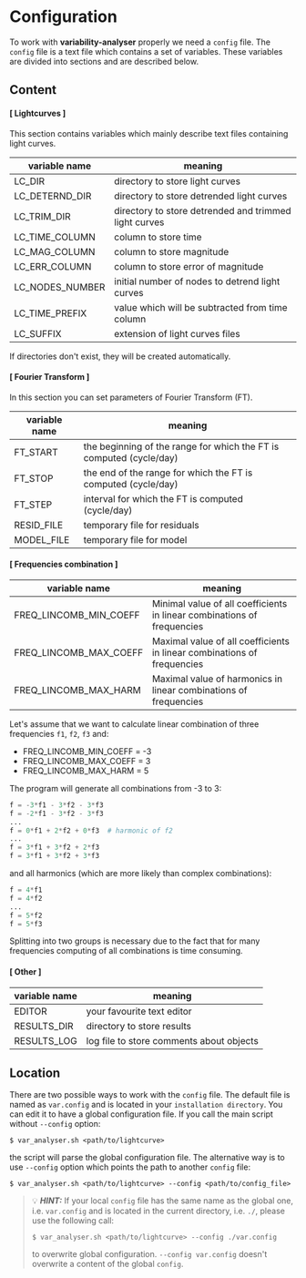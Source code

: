 # Configuration

To work with **variability-analyser** properly we need a `config` file. The `config` file is a text file which contains a set of variables. These variables are divided into sections and are described below.

## Content
#### [ Lightcurves ]

This section contains variables which mainly describe text files containing light curves.

| variable name   | meaning                                               |
| --------------- | ----------------------------------------------------- |
| LC_DIR          | directory to store light curves                       |
| LC_DETERND_DIR  | directory to store detrended light curves             |
| LC_TRIM_DIR     | directory to store detrended and trimmed light curves |
| LC_TIME_COLUMN  | column to store time                                  |
| LC_MAG_COLUMN   | column to store magnitude                             |
| LC_ERR_COLUMN   | column to store error of magnitude                    |
| LC_NODES_NUMBER | initial number of nodes to detrend light curves       |
| LC_TIME_PREFIX  | value which will be subtracted from time column       |
| LC_SUFFIX       | extension of light curves files                       |

If directories don't exist, they will be created automatically.

#### [ Fourier Transform ]

In this section you can set parameters of Fourier Transform (FT).

| variable name | meaning                                                             |
| ------------- | ------------------------------------------------------------------- |
| FT_START      | the beginning of the range for which the FT is computed (cycle/day) |
| FT_STOP       | the end of the range for which the FT is computed (cycle/day)       |
| FT_STEP       | interval for which the FT is computed (cycle/day)                   |
| RESID_FILE    | temporary file for residuals                                        |
| MODEL_FILE    | temporary file for model                                            |

#### [ Frequencies combination ]

| variable name          | meaning                                                                 |
| ---------------------- | ----------------------------------------------------------------------- |
| FREQ_LINCOMB_MIN_COEFF | Minimal value of all coefficients in linear combinations of frequencies |
| FREQ_LINCOMB_MAX_COEFF | Maximal value of all coefficients in linear combinations of frequencies |
| FREQ_LINCOMB_MAX_HARM  | Maximal value of harmonics in linear combinations of frequencies        |

Let's assume that we want to calculate linear combination of three frequencies `f1`, `f2`, `f3` and:

* FREQ_LINCOMB_MIN_COEFF = -3
* FREQ_LINCOMB_MAX_COEFF = 3
* FREQ_LINCOMB_MAX_HARM = 5

The program will generate all combinations from -3 to 3:
```python
f = -3*f1 - 3*f2 - 3*f3
f = -2*f1 - 3*f2 - 3*f3
...
f = 0*f1 + 2*f2 + 0*f3  # harmonic of f2
...
f = 3*f1 + 3*f2 + 2*f3
f = 3*f1 + 3*f2 + 3*f3
```
and all harmonics (which are more likely than complex combinations):
```python
f = 4*f1
f = 4*f2
...
f = 5*f2
f = 5*f3
```
Splitting into two groups is necessary due to the fact that for many frequencies computing of all combinations is time consuming.

#### [ Other ]

| variable name       | meaning                                  |
| ------------------- | ---------------------------------------- |
| EDITOR              | your favourite text editor               |
| RESULTS_DIR         | directory to store results               |
| RESULTS_LOG         | log file to store comments about objects |

## Location

There are two possible ways to work with the `config` file. The default file is named as `var.config` and is located in your `installation directory`. You can edit it to have a global configuration file. If you call the main script without `--config` option:
```
$ var_analyser.sh <path/to/lightcurve>
```
the script will parse the global configuration file. The alternative way is to use `--config` option which points the path to another `config` file:
```
$ var_analyser.sh <path/to/lightcurve> --config <path/to/config_file>
```
> :bulb: **_HINT:_**  If your local `config` file has the same name as the global one, i.e. `var.config` and is located in the current directory, i.e. `./`, please use the following call:
> ```
> $ var_analyser.sh <path/to/lightcurve> --config ./var.config
> ```
> to overwrite global configuration. `--config var.config` doesn't overwrite a content of the global `config`.
